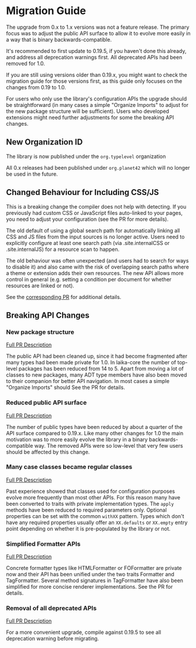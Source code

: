 
Migration Guide
===============

The upgrade from 0.x to 1.x versions was not a feature release. The primary focus was to adjust the public API surface to allow it to evolve more easily in a way that is binary backwards-compatible.

It's recommended to first update to 0.19.5, if you haven't done this already, and address all deprecation warnings first. All deprecated APIs had been removed for 1.0.

If you are still using versions older than 0.19.x, you might want to check the migration guide for those versions first,
as this guide only focuses on the changes from 0.19 to 1.0.

For users who only use the library's configuration APIs the upgrade should be straightforward (in many cases a simple "Organize Imports" to adjust for the new package structure will be sufficient). Users who developed extensions might need further adjustments for some the breaking API changes.


New Organization ID
-------------------

The library is now published under the `org.typelevel` organization

All 0.x releases had been published under `org.planet42` which will no longer be used in the future.


Changed Behaviour for Including CSS/JS
--------------------------------------

This is a breaking change the compiler does not help with detecting. If you previously had custom CSS or JavaScript files auto-linked to your pages, you need to adjust your configuration (see the PR for more details).

The old default of using a global search path for automatically linking all CSS and JS files from the input sources is no longer active. Users need to explicitly configure at least one search path (via .site.internalCSS or .site.internalJS) for a resource scan to happen.

The old behaviour was often unexpected (and users had to search for ways to disable it) and also came with the risk of overlapping search paths where a theme or extension adds their own resources. The new API allows more control in general (e.g. setting a condition per document for whether resources are linked or not).

See the [corresponding PR](https://github.com/typelevel/Laika/pull/511) for additional details.


Breaking API Changes
--------------------

### New package structure

[Full PR Description](https://github.com/typelevel/Laika/pull/533)

The public API had been cleaned up, since it had become fragmented after many types had been made private for 1.0. In laika-core the number of top-level packages has been reduced from 14 to 5. Apart from moving a lot of classes to new packages, many ADT type members have also been moved to their companion for better API navigation. In most cases a simple "Organize Imports" should See the PR for details.

### Reduced public API surface

[Full PR Description](https://github.com/typelevel/Laika/pull/452)

The number of public types have been reduced by about a quarter of the API surface compared to 0.19.x. Like many other changes for 1.0 the main motivation was to more easily evolve the library in a binary backwards-compatible way. The removed APIs were so low-level that very few users should be affected by this change.

### Many case classes became regular classes

[Full PR Description](https://github.com/typelevel/Laika/pull/482)

Past experience showed that classes used for configuration purposes evolve more frequently than most other APIs. For this reason many have been converted to traits with private implementation types. The `apply` methods have been reduced to required parameters only. Optional properties can be set with the common `withXX` pattern. Types which don't have any required properties usually offer an `XX.defaults` or `XX.empty` entry point depending on whether it is pre-populated by the library or not.

### Simplified Formatter APIs

[Full PR Description](https://github.com/typelevel/Laika/pull/523)

Concrete formatter types like HTMLFormatter or FOFormatter are private now and their API has been unified under the two traits Formatter and TagFormatter. Several method signatures in TagFormatter have also been simplified for more concise renderer implementations. See the PR for details.

### Removal of all deprecated APIs

[Full PR Description](https://github.com/typelevel/Laika/pull/429)

For a more convenient upgrade, compile against 0.19.5 to see all deprecation warning before migrating.
